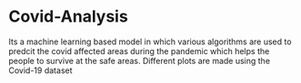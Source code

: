 # Covid-Analysis
Its a machine learning based model in which various algorithms are used to 
predcit the covid affected areas during the pandemic which helps the people to survive at the safe areas.
Different plots are made using the Covid-19 dataset

